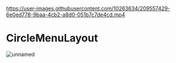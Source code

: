 

https://user-images.githubusercontent.com/10263634/209557429-6e0ed778-9baa-4cb2-a8d0-051b7c7de4cd.mp4

# CircleMenuLayout
![unnamed](https://user-images.githubusercontent.com/10263634/209557093-c52868d6-2530-456a-b4f1-0aed5551eb40.png)
